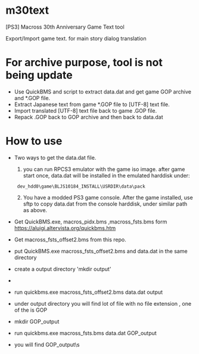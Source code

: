 # m30text
[PS3] Macross 30th Anniversary Game Text tool

Export/Import game text. for main story dialog translation

# For archive purpose, tool is not being update
- Use QuickBMS and script to extract data.dat and get game GOP archive and *.GOP file.
- Extract Japanese text from game *.GOP file  to [UTF-8] text file.
- Import translated  [UTF-8] text file back to game .GOP file.
- Repack .GOP back to GOP archive and then back to data.dat

# How to use
- Two ways to get the data.dat file.
     1. you can run RPCS3 emulator with the game iso image. after game start once, data.dat will be installed in the emulated harddisk under:
 
       dev_hdd0\game\BLJS10184_INSTALL\USRDIR\data\pack
     2. You have a modded PS3 game console. After the game installed, use sftp to copy data.dat from the console harddisk, under similar path as above.

- Get QuickBMS.exe, macros_pidx.bms ,macross_fsts.bms  form https://aluigi.altervista.org/quickbms.htm
- Get macross_fsts_offset2.bms from this repo.
- put QuickBMS.exe macross_fsts_offset2.bms and data.dat in the same directory
- create a output directory 'mkdir output'
-
- run quickbms.exe macross_fsts_offset2.bms data.dat output
- under output directory you will find lot of file with no file extension , one of the is GOP
- mkdir GOP_output
- run  quickbms.exe macross_fsts.bms data.dat GOP_output
- you will find GOP_output\s
   

